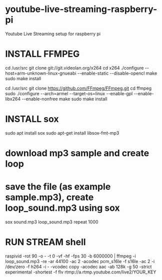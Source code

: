 # youtube-live-streaming-raspberry-pi
Youtube Live Streaming setup for raspberry pi



# INSTALL FFMPEG

cd /usr/src
git clone git://git.videolan.org/x264
cd x264
./configure --host=arm-unknown-linux-gnueabi --enable-static --disable-opencl
make
sudo make install

cd /usr/src
git clone https://github.com/FFmpeg/FFmpeg.git
cd ffmpeg
sudo ./configure --arch=armel --target-os=linux --enable-gpl --enable-libx264 --enable-nonfree
make
sudo make install


# INSTALL sox
sudo apt install sox
sudo apt-get install libsox-fmt-mp3

# download mp3 sample and create loop
# save the file (as example sample.mp3), create loop_sound.mp3 using sox
sox sound.mp3 loop_sound.mp3 repeat 1000

# RUN STREAM shell
raspivid -rot 90 -o - -t 0 -vf -hf -fps 30 -b 6000000 | ffmpeg -i loop_sound.mp3  -re -ar 44100 -ac 2 -acodec pcm_s16le -f s16le -ac 2 -i /dev/zero -f h264 -i - -vcodec copy -acodec aac -ab 128k -g 50 -strict experimental -shortest -f flv rtmp://a.rtmp.youtube.com/live2/YOUR_KEY


